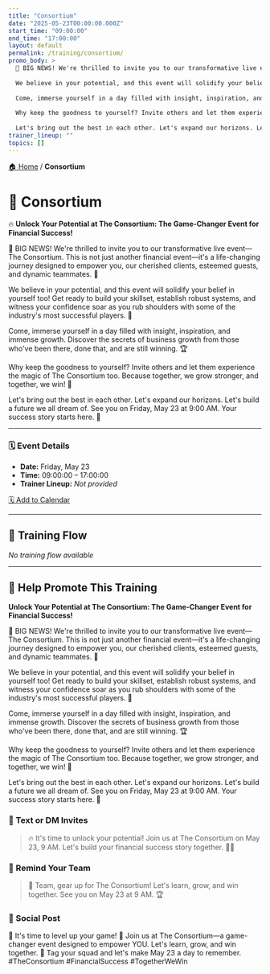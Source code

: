 ```yaml
---
title: "Consortium"
date: "2025-05-23T00:00:00.000Z"
start_time: "09:00:00"
end_time: "17:00:00"
layout: default
permalink: /training/consortium/
promo_body: >
  🎉 BIG NEWS! We're thrilled to invite you to our transformative live event—The Consortium. This is not just another financial event—it's a life-changing journey designed to empower you, our cherished clients, esteemed guests, and dynamic teammates. 💪
  
  We believe in your potential, and this event will solidify your belief in yourself too! Get ready to build your skillset, establish robust systems, and witness your confidence soar as you rub shoulders with some of the industry's most successful players. 🚀
  
  Come, immerse yourself in a day filled with insight, inspiration, and immense growth. Discover the secrets of business growth from those who've been there, done that, and are still winning. 🏆
  
  Why keep the goodness to yourself? Invite others and let them experience the magic of The Consortium too. Because together, we grow stronger, and together, we win! 🤝
  
  Let's bring out the best in each other. Let's expand our horizons. Let's build a future we all dream of. See you on Friday, May 23 at 9:00 AM. Your success story starts here. 🌟
trainer_lineup: ""
topics: []
---
```


[🏠 Home](/training/) / **Consortium**

# 📆 Consortium  
🔥 **Unlock Your Potential at The Consortium: The Game-Changer Event for Financial Success!**

🎉 BIG NEWS! We're thrilled to invite you to our transformative live event—The Consortium. This is not just another financial event—it's a life-changing journey designed to empower you, our cherished clients, esteemed guests, and dynamic teammates. 💪

We believe in your potential, and this event will solidify your belief in yourself too! Get ready to build your skillset, establish robust systems, and witness your confidence soar as you rub shoulders with some of the industry's most successful players. 🚀

Come, immerse yourself in a day filled with insight, inspiration, and immense growth. Discover the secrets of business growth from those who've been there, done that, and are still winning. 🏆

Why keep the goodness to yourself? Invite others and let them experience the magic of The Consortium too. Because together, we grow stronger, and together, we win! 🤝

Let's bring out the best in each other. Let's expand our horizons. Let's build a future we all dream of. See you on Friday, May 23 at 9:00 AM. Your success story starts here. 🌟

---

### 🗓️ Event Details

- **Date:** Friday, May 23  
- **Time:** 09:00:00 – 17:00:00  
- **Trainer Lineup:** _Not provided_

[🗓️ Add to Calendar](/training/ics/consortium.ics)

---

## 🧩 Training Flow

_No training flow available_

---

## 📢 Help Promote This Training

**Unlock Your Potential at The Consortium: The Game-Changer Event for Financial Success!**

🎉 BIG NEWS! We're thrilled to invite you to our transformative live event—The Consortium. This is not just another financial event—it's a life-changing journey designed to empower you, our cherished clients, esteemed guests, and dynamic teammates. 💪

We believe in your potential, and this event will solidify your belief in yourself too! Get ready to build your skillset, establish robust systems, and witness your confidence soar as you rub shoulders with some of the industry's most successful players. 🚀

Come, immerse yourself in a day filled with insight, inspiration, and immense growth. Discover the secrets of business growth from those who've been there, done that, and are still winning. 🏆

Why keep the goodness to yourself? Invite others and let them experience the magic of The Consortium too. Because together, we grow stronger, and together, we win! 🤝

Let's bring out the best in each other. Let's expand our horizons. Let's build a future we all dream of. See you on Friday, May 23 at 9:00 AM. Your success story starts here. 🌟

### 💬 Text or DM Invites  
> 🔥 It's time to unlock your potential! Join us at The Consortium on May 23, 9 AM. Let's build your financial success story together. 🚀🎯

### 💬 Remind Your Team  
> 💪 Team, gear up for The Consortium! Let's learn, grow, and win together. See you on May 23 at 9 AM. 🏆

### 📡 Social Post  
🎉 It's time to level up your game! 👊 Join us at The Consortium—a game-changer event designed to empower YOU. Let's learn, grow, and win together. 🚀 Tag your squad and let's make May 23 a day to remember. #TheConsortium #FinancialSuccess #TogetherWeWin